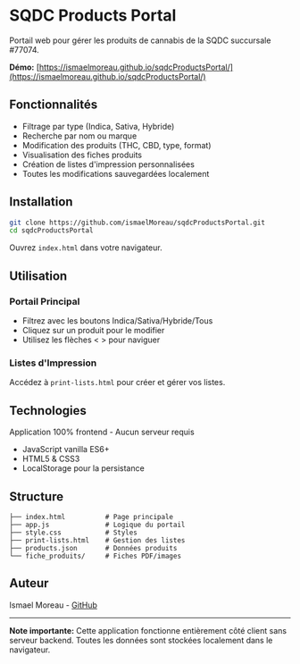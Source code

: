 # SQDC Products Portal

Portail web pour gérer les produits de cannabis de la SQDC succursale #77074.

**Démo:** [https://ismaelmoreau.github.io/sqdcProductsPortal/](https://ismaelmoreau.github.io/sqdcProductsPortal/)

## Fonctionnalités

- Filtrage par type (Indica, Sativa, Hybride)
- Recherche par nom ou marque
- Modification des produits (THC, CBD, type, format)
- Visualisation des fiches produits
- Création de listes d'impression personnalisées
- Toutes les modifications sauvegardées localement

## Installation

```bash
git clone https://github.com/ismaelMoreau/sqdcProductsPortal.git
cd sqdcProductsPortal
```

Ouvrez `index.html` dans votre navigateur.

## Utilisation

### Portail Principal

- Filtrez avec les boutons Indica/Sativa/Hybride/Tous
- Cliquez sur un produit pour le modifier
- Utilisez les flèches < > pour naviguer

### Listes d'Impression

Accédez à `print-lists.html` pour créer et gérer vos listes.

## Technologies

Application 100% frontend - Aucun serveur requis

- JavaScript vanilla ES6+
- HTML5 & CSS3
- LocalStorage pour la persistance

## Structure

```
├── index.html          # Page principale
├── app.js              # Logique du portail
├── style.css           # Styles
├── print-lists.html    # Gestion des listes
├── products.json       # Données produits
└── fiche_produits/     # Fiches PDF/images
```

## Auteur

Ismael Moreau - [GitHub](https://github.com/ismaelMoreau)

---

**Note importante:** Cette application fonctionne entièrement côté client sans serveur backend. Toutes les données sont stockées localement dans le navigateur.
